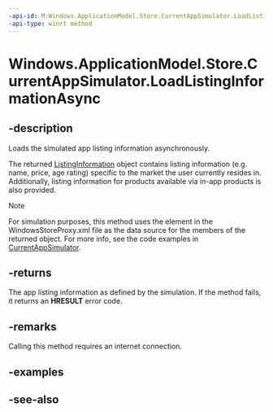 ```yaml
---
-api-id: M:Windows.ApplicationModel.Store.CurrentAppSimulator.LoadListingInformationAsync
-api-type: winrt method
---
```


<!-- Method syntax
public Windows.Foundation.IAsyncOperation<Windows.ApplicationModel.Store.ListingInformation> LoadListingInformationAsync()
-->

# Windows.ApplicationModel.Store.CurrentAppSimulator.LoadListingInformationAsync

## -description
Loads the simulated app listing information asynchronously. 

The returned [ListingInformation](currentappsimulator_loadlistinginformationasync_1372253086.md) object contains listing information (e.g. name, price, age rating) specific to the market the user currently resides in. Additionally, listing information for products available via in-app products is also provided.

> [!NOTE]
> For simulation purposes, this method uses the  element in the WindowsStoreProxy.xml file as the data source for the members of the returned object. For more info, see the code examples in [CurrentAppSimulator](currentappsimulator.md).

## -returns
The app listing information as defined by the simulation. If the method fails, it returns an **HRESULT** error code.

## -remarks
Calling this method requires an internet connection.

## -examples

## -see-also

